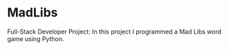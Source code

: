 # MadLibs
Full-Stack Developer Project: In this project I programmed a Mad Libs word game using Python.
